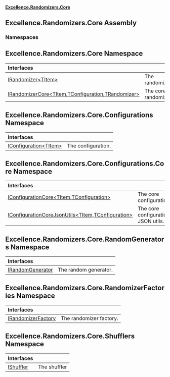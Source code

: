 #### [Excellence.Randomizers.Core](Excellence.Randomizers.md 'Excellence.Randomizers')

## Excellence.Randomizers.Core Assembly
### Namespaces

<a name='Excellence.Randomizers.Core'></a>

## Excellence.Randomizers.Core Namespace

| Interfaces | |
| :--- | :--- |
| [IRandomizer&lt;TItem&gt;](IRandomizer_TItem_.md 'Excellence.Randomizers.Core.IRandomizer<TItem>') | The randomizer. |
| [IRandomizerCore&lt;TItem,TConfiguration,TRandomizer&gt;](IRandomizerCore_TItem,TConfiguration,TRandomizer_.md 'Excellence.Randomizers.Core.IRandomizerCore<TItem,TConfiguration,TRandomizer>') | The core randomizer. |

<a name='Excellence.Randomizers.Core.Configurations'></a>

## Excellence.Randomizers.Core.Configurations Namespace

| Interfaces | |
| :--- | :--- |
| [IConfiguration&lt;TItem&gt;](IConfiguration_TItem_.md 'Excellence.Randomizers.Core.Configurations.IConfiguration<TItem>') | The configuration. |

<a name='Excellence.Randomizers.Core.Configurations.Core'></a>

## Excellence.Randomizers.Core.Configurations.Core Namespace

| Interfaces | |
| :--- | :--- |
| [IConfigurationCore&lt;TItem,TConfiguration&gt;](IConfigurationCore_TItem,TConfiguration_.md 'Excellence.Randomizers.Core.Configurations.Core.IConfigurationCore<TItem,TConfiguration>') | The core configuration. |
| [IConfigurationCoreJsonUtils&lt;TItem,TConfiguration&gt;](IConfigurationCoreJsonUtils_TItem,TConfiguration_.md 'Excellence.Randomizers.Core.Configurations.Core.IConfigurationCoreJsonUtils<TItem,TConfiguration>') | The core configuration JSON utils. |

<a name='Excellence.Randomizers.Core.RandomGenerators'></a>

## Excellence.Randomizers.Core.RandomGenerators Namespace

| Interfaces | |
| :--- | :--- |
| [IRandomGenerator](IRandomGenerator.md 'Excellence.Randomizers.Core.RandomGenerators.IRandomGenerator') | The random generator. |

<a name='Excellence.Randomizers.Core.RandomizerFactories'></a>

## Excellence.Randomizers.Core.RandomizerFactories Namespace

| Interfaces | |
| :--- | :--- |
| [IRandomizerFactory](IRandomizerFactory.md 'Excellence.Randomizers.Core.RandomizerFactories.IRandomizerFactory') | The randomizer factory. |

<a name='Excellence.Randomizers.Core.Shufflers'></a>

## Excellence.Randomizers.Core.Shufflers Namespace

| Interfaces | |
| :--- | :--- |
| [IShuffler](IShuffler.md 'Excellence.Randomizers.Core.Shufflers.IShuffler') | The shuffler |
